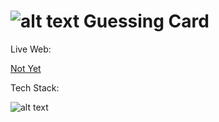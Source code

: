 # ![alt text](https://i.imgur.com/a5DHwrO.png "Guess Card")  Guessing Card

Live Web:

[Not Yet](https://codepen.io/gnwncpta/)

Tech Stack:

![alt text](https://i.imgur.com/nYUwci7.jpg "JavaScript") 
